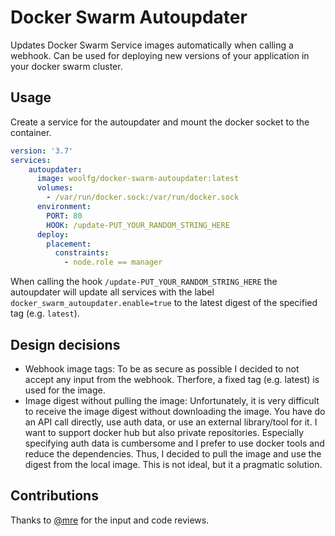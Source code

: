 # Docker Swarm Autoupdater

Updates Docker Swarm Service images automatically when calling a webhook.
Can be used for deploying new versions of your application in your docker swarm cluster.

## Usage

Create a service for the autoupdater and mount the docker socket to the container.

```yaml
version: '3.7'
services:
    autoupdater:
      image: woolfg/docker-swarm-autoupdater:latest
      volumes:
        - /var/run/docker.sock:/var/run/docker.sock
      environment:
        PORT: 80
        HOOK: /update-PUT_YOUR_RANDOM_STRING_HERE
      deploy:
        placement:
          constraints:
            - node.role == manager
```

When calling the hook `/update-PUT_YOUR_RANDOM_STRING_HERE` the autoupdater will update all services
with the label `docker_swarm_autoupdater.enable=true` to the latest digest of the specified tag (e.g. `latest`).

## Design decisions

- Webhook image tags: To be as secure as possible I decided to not accept any input from the webhook. Therfore, a fixed tag (e.g. latest) is used for the image.
- Image digest without pulling the image: Unfortunately, it is very difficult to receive the image digest without downloading the image. You have do an API call directly, use auth data, or use an external library/tool for it. I want to support docker hub but also private repositories. Especially specifying auth data is cumbersome and I prefer to use docker tools and reduce the dependencies. Thus, I decided to pull the image and use the digest from the local image. This is not ideal, but it a pragmatic solution.

## Contributions

Thanks to [@mre](https://github.com/mre) for the input and code reviews.
